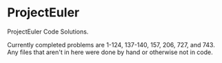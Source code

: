# ProjectEuler
ProjectEuler Code Solutions.

Currently completed problems are 1-124, 137-140, 157, 206, 727, and 743. Any files that aren't in here were done by hand or otherwise not in code.
